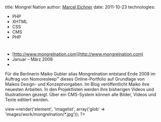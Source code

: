 title: Mongrel Nation
author: [Marcel Eichner](love@ephigenia.de)
date: 2011-10-23
technologies:
  - PHP
  - XHTML
  - CSS
  - CMS
  - PHP

# <?= $pageTitle; ?>

* [http://www.mongrelnation.com](http://www.mongrelnation.com)
* Januar – März 2009
* <?= implode(', ', $technologies); ?>  

Für die Berlinerin Maiko Gubler alias Mongrelnation entstand Ende 2008 im
Auftrag von Nomoresleep™ dieses Online-Portfolio auf Grundlage von Maikos
Design- und Konzeptvorgaben. Im Blog veröffentlicht Maiko ihre neuesten
Arbeiten. In den Projektlisten werden ihre bisherigen Videos und
Illustrationen gezeigt. Über ein CMS-System können alle Bilder, Videos und
Texte editiert werden.

<?= $this->view->render('element', 'imagelist', array('glob' => 'images/work/mongrelnation/*.jpg')); ?>